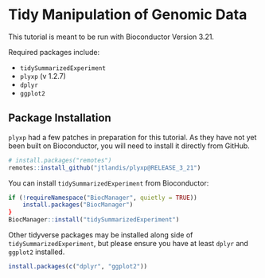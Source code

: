 # Tidy Manipulation of Genomic Data


This tutorial is meant to be run with Bioconductor Version 3.21.

Required packages include:

* `tidySummarizedExperiment`
* `plyxp` (v 1.2.7)
* `dplyr`
* `ggplot2`


## Package Installation

`plyxp` had a few patches in preparation for this tutorial. As they have not yet been built on Bioconductor, you will need to install it directly from GitHub.

```r
# install.packages("remotes")
remotes::install_github("jtlandis/plyxp@RELEASE_3_21")
```

You can install `tidySummarizedExperiment` from Bioconductor:

```r
if (!requireNamespace("BiocManager", quietly = TRUE))
    install.packages("BiocManager")
}
BiocManager::install("tidySummarizedExperiment")
```

Other tidyverse packages may be installed along side of `tidySummarizedExperiment`, but please ensure you have at least `dplyr` and `ggplot2` installed.

```r
install.packages(c("dplyr", "ggplot2"))
```
